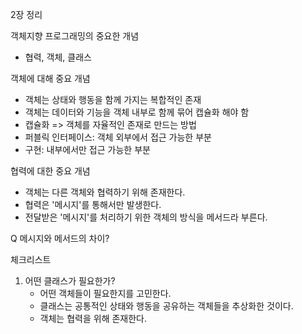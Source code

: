 2장 정리

객체지향 프로그래밍의 중요한 개념
- 협력, 객체, 클래스

객체에 대해 중요 개념
- 객체는 상태와 행동을 함께 가지는 복합적인 존재
- 객체는 데이터와 기능을 객체 내부로 함께 묶어 캡슐화 해야 함
- 캡슐화 => 객체를 자율적인 존재로 만드는 방법
- 퍼블릭 인터페이스: 객체 외부에서 접근 가능한 부분
- 구현: 내부에서만 접근 가능한 부분

협력에 대한 중요 개념
- 객체는 다른 객체와 협력하기 위해 존재한다.
- 협력은 '메시지'를 통해서만 발생한다.
- 전달받은 '메시지'를 처리하기 위한 객체의 방식을 메서드라 부른다.

Q 메시지와 메서드의 차이?
> 













체크리스트
1. 어떤 클래스가 필요한가?
	- 어떤 객체들이 필요한지를 고민한다.
	- 클래스는 공통적인 상태와 행동을 공유하는 객체들을 추상화한 것이다.
	- 객체는 협력을 위해 존재한다.